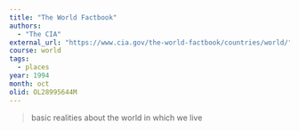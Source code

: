 ```yaml
---
title: "The World Factbook"
authors:
  - "The CIA"
external_url: "https://www.cia.gov/the-world-factbook/countries/world/"
course: world
tags:
  - places
year: 1994
month: oct
olid: OL28995644M
---
```


> basic realities about the world in which we live
